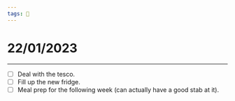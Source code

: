 ```yaml
---
tags: 📆
---
```


# 22/01/2023
---

- [ ] Deal with the tesco.
- [ ] Fill up the new fridge.
- [ ] Meal prep for the following week (can actually have a good stab at it).
